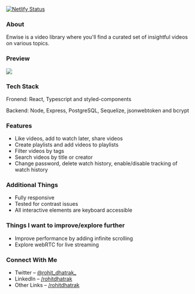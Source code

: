 [![Netlify Status](https://api.netlify.com/api/v1/badges/48cae660-ae4b-49c9-93ce-863a966582e9/deploy-status)](https://app.netlify.com/sites/enwise/deploys)

### About
Enwise is a video library where you'll find a curated set of insightful videos on various topics.

### Preview
![](/client/public/enwise.gif)

### Tech Stack
Fronend: React, Typescript and styled-components

Backend: Node, Express, PostgreSQL, Sequelize, jsonwebtoken and bcrypt

### Features
- Like videos, add to watch later, share videos
- Create playlists and add videos to playlists
- Filter videos by tags
- Search videos by title or creator
- Change password, delete watch history, enable/disable tracking of watch history

### Additional Things
- Fully responsive
- Tested for contrast issues
- All interactive elements are keyboard accessible

### Things I want to improve/explore further
- Improve performance by adding infinite scrolling
- Explore webRTC for live streaming

### Connect With Me
- Twitter – [@rohit_dhatrak_](https://twitter.com/rohit_dhatrak_)
- LinkedIn – [/rohitdhatrak](https://www.linkedin.com/in/rohitdhatrak)
- Other Links – [/rohitdhatrak](https://rohitdhatrak.bio.link/)

